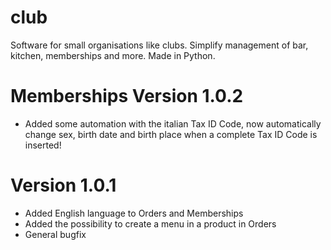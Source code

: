 # club
Software for small organisations like clubs. Simplify management of bar, kitchen, memberships and more. Made in Python.

# Memberships Version 1.0.2

- Added some automation with the italian Tax ID Code, now automatically change sex, birth date and birth place when a complete Tax ID Code is inserted!

# Version 1.0.1

- Added English language to Orders and Memberships
- Added the possibility to create a menu in a product in Orders
- General bugfix
